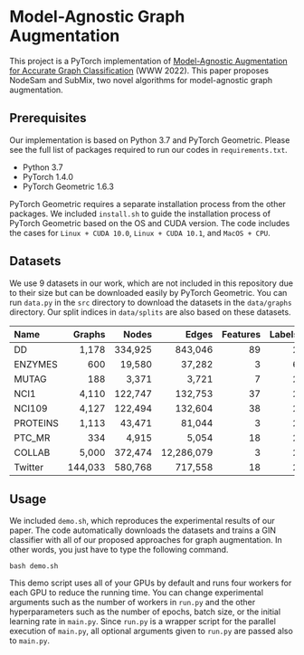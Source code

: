# Model-Agnostic Graph Augmentation

This project is a PyTorch implementation of [Model-Agnostic Augmentation for
Accurate Graph Classification](https://jaeminyoo.github.io/resources/2022/WWW/YooSK22.pdf)
(WWW 2022). This paper proposes NodeSam and SubMix, two novel algorithms for
model-agnostic graph augmentation.

## Prerequisites

Our implementation is based on Python 3.7 and PyTorch Geometric. Please see the
full list of packages required to run our codes in `requirements.txt`.

- Python 3.7
- PyTorch 1.4.0
- PyTorch Geometric 1.6.3

PyTorch Geometric requires a separate installation process from the other
packages. We included `install.sh` to guide the installation process of PyTorch
Geometric based on the OS and CUDA version. The code includes the cases for
`Linux + CUDA 10.0`, `Linux + CUDA 10.1`, and `MacOS + CPU`.

## Datasets

We use 9 datasets in our work, which are not included in this repository due to
their size but can be downloaded easily by PyTorch Geometric. You can run
`data.py` in the `src` directory to download the datasets in the `data/graphs`
directory. Our split indices in `data/splits` are also based on these datasets.

|Name    | Graphs|  Nodes|     Edges|Features|Labels|
|:-------|------:|------:|---------:|-------:|-----:|
|DD      |  1,178|334,925|   843,046|      89|     2|
|ENZYMES |    600| 19,580|    37,282|       3|     6|
|MUTAG   |    188|  3,371|     3,721|       7|     2|
|NCI1    |  4,110|122,747|   132,753|      37|     2|
|NCI109  |  4,127|122,494|   132,604|      38|     2|
|PROTEINS|  1,113| 43,471|    81,044|       3|     2|
|PTC_MR  |    334|  4,915|     5,054|      18|     2|
|COLLAB  |  5,000|372,474|12,286,079|       3|     2|
|Twitter |144,033|580,768|   717,558|      18|     2|

## Usage

We included `demo.sh`, which reproduces the experimental results of our paper.
The code automatically downloads the datasets and trains a GIN classifier with
all of our proposed approaches for graph augmentation. In other words, you just
have to type the following command.
```
bash demo.sh
```

This demo script uses all of your GPUs by default and runs four workers for each
GPU to reduce the running time. You can change experimental arguments such as
the number of workers in `run.py` and the other hyperparameters such as the
number of epochs, batch size, or the initial learning rate in `main.py`. Since
`run.py` is a wrapper script for the parallel execution of `main.py`, all
optional arguments given to `run.py` are passed also to `main.py`.
